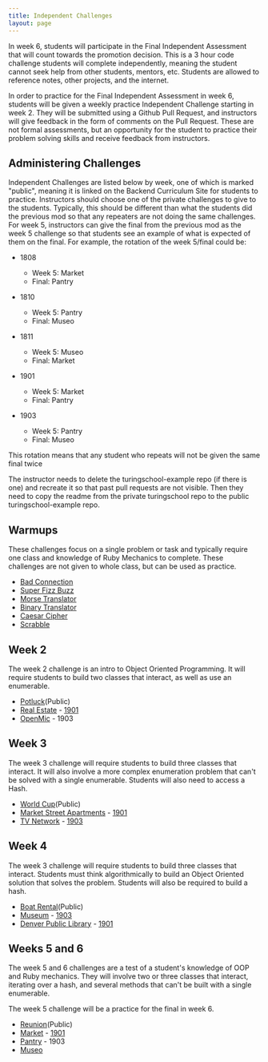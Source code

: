 ```yaml
---
title: Independent Challenges
layout: page
---
```


In week 6, students will participate in the Final Independent Assessment that will count towards the promotion decision. This is a 3 hour code challenge students will complete independently, meaning the student cannot seek help from other students, mentors, etc. Students are allowed to reference notes, other projects, and the internet.

In order to practice for the Final Independent Assessment in week 6, students will be given a weekly practice Independent Challenge starting in week 2. They will be submitted using a Github Pull Request, and instructors will give feedback in the form of comments on the Pull Request. These are not formal assessments, but an opportunity for the student to practice their problem solving skills and receive feedback from instructors.

## Administering Challenges

Independent Challenges are listed below by week, one of which is marked "public", meaning it is linked on the Backend Curriculum Site for students to practice. Instructors should choose one of the private challenges to give to the students. Typically, this should be different than what the students did the previous mod so that any repeaters are not doing the same challenges. For week 5, instructors can give the final from the previous mod as the week 5 challenge so that students see an example of what is expected of them on the final. For example, the rotation of the week 5/final could be:

* 1808
  * Week 5: Market
  * Final: Pantry
* 1810
  * Week 5: Pantry
  * Final: Museo
* 1811
  * Week 5: Museo
  * Final: Market

* 1901
  * Week 5: Market
  * Final: Pantry
* 1903
  * Week 5: Pantry
  * Final: Museo

This rotation means that any student who repeats will not be given the same final twice

The instructor needs to delete the turingschool-example repo (if there is one) and recreate it so that past pull requests are not visible. Then they need to copy the readme from the private turingschool repo to the public turingschool-example repo.

## Warmups

These challenges focus on a single problem or task and typically require one class and knowledge of Ruby Mechanics to complete. These challenges are not given to whole class, but can be used as practice.

* [Bad Connection](https://github.com/turingschool-examples/bad_connection)
* [Super Fizz Buzz](https://github.com/turingschool-examples/super_fizz_buzz)
* [Morse Translator](https://github.com/turingschool-examples/morse_translator)
* [Binary Translator](https://github.com/turingschool-examples/binary_translator)
* [Caesar Cipher](https://github.com/turingschool-examples/caesar_cipher)
* [Scrabble](https://github.com/turingschool-examples/scrabble)

## Week 2

The week 2 challenge is an intro to Object Oriented Programming. It will require students to build two classes that interact, as well as use an enumerable.

* [Potluck](https://github.com/turingschool-examples/potluck)(Public)
* [Real Estate](https://github.com/turingschool/real_estate) - [1901](https://github.com/turingschool-examples/real_estate_1901)
* [OpenMic](https://github.com/turingschool/open_mic) - 1903

## Week 3

The week 3 challenge will require students to build three classes that interact. It will also involve a more complex enumeration problem that can't be solved with a single enumerable. Students will also need to access a Hash.

* [World Cup](https://github.com/turingschool-examples/world_cup)(Public)
* [Market Street Apartments](https://github.com/turingschool/market_st_apartments) - [1901](https://github.com/turingschool-examples/market_st_apartments_1901)
* [TV Network](https://github.com/turingschool/tv_network) - [1903](https://github.com/turingschool-examples/tv_network_1903)

## Week 4

The week 3 challenge will require students to build three classes that interact. Students must think algorithmically to build an Object Oriented solution that solves the problem. Students will also be required to build a hash.

* [Boat Rental](https://github.com/turingschool-examples/boat_rental)(Public)
* [Museum](https://github.com/turingschool-examples/museum) - [1903](https://github.com/turingschool-examples/museum_3)
* [Denver Public Library](https://github.com/turingschool/denver_public_library) - [1901](https://github.com/turingschool-examples/dpl_1901)

## Weeks 5 and 6

The week 5 and 6 challenges are a test of a student's knowledge of OOP and Ruby mechanics. They will involve two or three classes that interact, iterating over a hash, and several methods that can't be built with a single enumerable.

The week 5 challenge will be a practice for the final in week 6.

* [Reunion](https://github.com/turingschool-examples/reunion)(Public)
* [Market](https://github.com/turingschool/market) - [1901](https://github.com/turingschool-examples/market_1901)
* [Pantry](https://github.com/turingschool-examples/pantry) - 1903
* [Museo](https://github.com/turingschool/museo)
